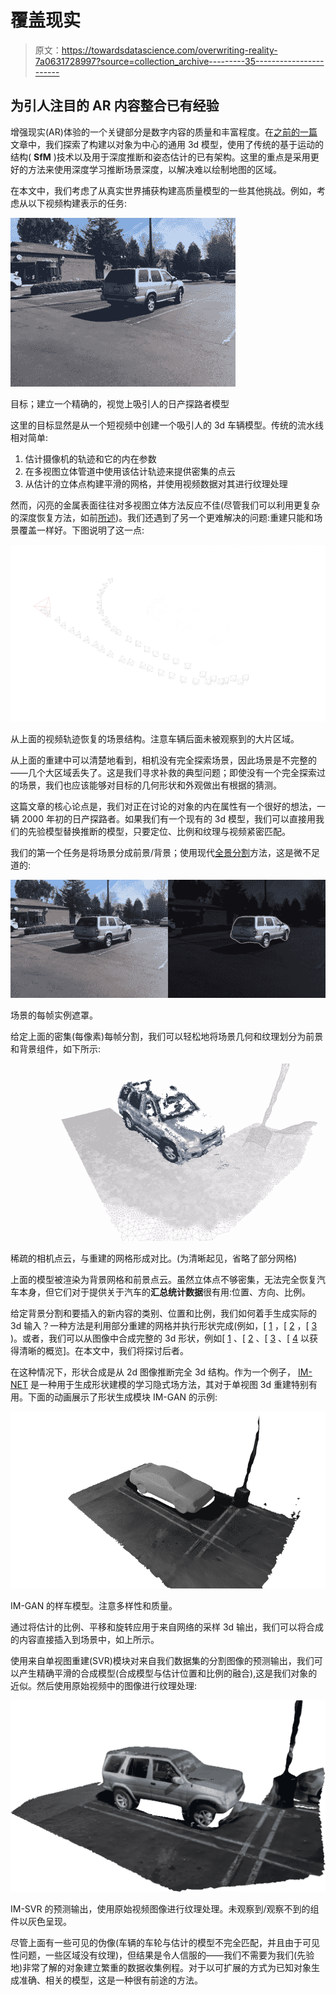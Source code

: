 # 覆盖现实

> 原文：<https://towardsdatascience.com/overwriting-reality-7a0631728997?source=collection_archive---------35----------------------->

## 为引人注目的 AR 内容整合已有经验

增强现实(AR)体验的一个关键部分是数字内容的质量和丰富程度。在[之前的一篇](/the-future-of-mapping-is-learned-e13e93c03e22)文章中，我们探索了构建以对象为中心的通用 3d 模型，使用了传统的基于运动的结构( **SfM** )技术以及用于深度推断和姿态估计的已有架构。这里的重点是采用更好的方法来使用深度学习推断场景深度，以解决难以绘制地图的区域。

在本文中，我们考虑了从真实世界捕获构建高质量模型的一些其他挑战。例如，考虑从以下视频构建表示的任务:

![](img/00d0015d1d881ed3f77b5ca99cf7db75.png)

目标；建立一个精确的，视觉上吸引人的日产探路者模型

这里的目标显然是从一个短视频中创建一个吸引人的 3d 车辆模型。传统的流水线相对简单:

1.  估计摄像机的轨迹和它的内在参数
2.  在多视图立体管道中使用该估计轨迹来提供密集的点云
3.  从估计的立体点构建平滑的网格，并使用视频数据对其进行纹理处理

然而，闪亮的金属表面往往对多视图立体方法反应不佳(尽管我们可以利用更复杂的深度恢复方法，如前[所述](/the-future-of-mapping-is-learned-e13e93c03e22))。我们还遇到了另一个更难解决的问题:重建只能和场景覆盖一样好。下图说明了这一点:

![](img/9063f1eadf3eeb80e79ce24dfa1d2325.png)

从上面的视频轨迹恢复的场景结构。注意车辆后面未被观察到的大片区域。

从上面的重建中可以清楚地看到，相机没有完全探索场景，因此场景是不完整的——几个大区域丢失了。这是我们寻求补救的典型问题；即使没有一个完全探索过的场景，我们也应该能够对目标的几何形状和外观做出有根据的猜测。

这篇文章的核心论点是，我们对正在讨论的对象的内在属性有一个很好的想法，一辆 2000 年初的日产探路者。如果我们有一个现有的 3d 模型，我们可以直接用我们的先验模型替换推断的模型，只要定位、比例和纹理与视频紧密匹配。

我们的第一个任务是将场景分成前景/背景；使用现代[全景分割](https://arxiv.org/abs/1801.00868)方法，这是微不足道的:

![](img/8f47c3c6447212682e3e4f704a5ea570.png)

场景的每帧实例遮罩。

给定上面的密集(每像素)每帧分割，我们可以轻松地将场景几何和纹理划分为前景和背景组件，如下所示:

![](img/19e6c28ed04efb612e4763d694a0679d.png)

稀疏的相机点云，与重建的网格形成对比。(为清晰起见，省略了部分网格)

上面的模型被渲染为背景网格和前景点云。虽然立体点不够密集，无法完全恢复汽车本身，但它们对于提供关于汽车的**汇总统计数据**很有用:位置、方向、比例。

给定背景分割和要插入的新内容的类别、位置和比例，我们如何着手生成实际的 3d 输入？一种方法是利用部分重建的网格并执行形状完成(例如，[ [1](https://arxiv.org/pdf/1805.07290v2.pdf) ，[ [2](https://arxiv.org/pdf/1808.00671v3.pdf) ，[ [3](https://arxiv.org/pdf/1612.00101v2.pdf) )。或者，我们可以从图像中合成完整的 3d 形状，例如[ [1](https://arxiv.org/pdf/1901.05103.pdf) 、[ [2](https://arxiv.org/pdf/1711.10669v1.pdf) 、[ [3](https://arxiv.org/pdf/1812.03828v2.pdf) 、[ [4](https://arxiv.org/pdf/1906.06543v3.pdf) 以获得清晰的概览]。在本文中，我们将探讨后者。

在这种情况下，形状合成是从 2d 图像推断完全 3d 结构。作为一个例子， [IM-NET](https://arxiv.org/abs/1812.02822) 是一种用于生成形状建模的学习隐式场方法，其对于单视图 3d 重建特别有用。下面的动画展示了形状生成模块 IM-GAN 的示例:

![](img/3db2c05e3b409c40e8b5a4c855ab200c.png)

IM-GAN 的样车模型。注意多样性和质量。

通过将估计的比例、平移和旋转应用于来自网络的采样 3d 输出，我们可以将合成的内容直接插入到场景中，如上所示。

使用来自单视图重建(SVR)模块对来自我们数据集的分割图像的预测输出，我们可以产生精确平滑的合成模型(合成模型与估计位置和比例的融合),这是我们对象的近似。然后使用原始视频中的图像进行纹理处理:

![](img/42f1e9a3abd65cc3cd5a72e1c031b080.png)

IM-SVR 的预测输出，使用原始视频图像进行纹理处理。未观察到/观察不到的组件以灰色呈现。

尽管上面有一些可见的伪像(车辆的车轮与估计的模型不完全匹配，并且由于可见性问题，一些区域没有纹理)，但结果是令人信服的——我们不需要为我们(先验地)非常了解的对象建立繁重的数据收集例程。对于以可扩展的方式为已知对象生成准确、相关的模型，这是一种很有前途的方法。